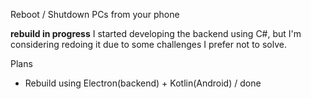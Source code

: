 Reboot / Shutdown PCs from your phone

**rebuild in progress**
I started developing the backend using C#, but I'm considering redoing it due to some challenges I prefer not to solve.



Plans
 - Rebuild using Electron(backend) + Kotlin(Android) / done





